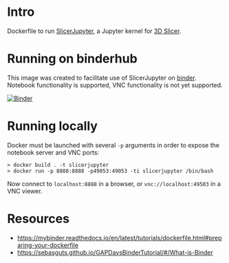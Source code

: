 # Intro

Dockerfile to run [SlicerJupyter](https://github.com/Slicer/SlicerJupyter), a Jupyter kernel for
[3D Slicer](www.slicer.org).

# Running on binderhub

This image was created to facilitate use of SlicerJupyter on [binder](https://www.mybinder.org). Notebook
functionality is supported, VNC functionality is not yet supported.

[![Binder](https://mybinder.org/badge.svg)](https://mybinder.org/v2/gh/ihnorton/SlicerNotebooks/master)

# Running locally

Docker must be launched with several `-p` arguments in order to expose the notebook server and VNC ports:

    > docker build . -t slicerjupyter
    > docker run -p 8888:8888 -p49053:49053 -ti slicerjupyter /bin/bash

Now connect to `localhost:8888` in a browser, or `vnc://localhost:49503` in a VNC viewer.
 
# Resources

- https://mybinder.readthedocs.io/en/latest/tutorials/dockerfile.html#preparing-your-dockerfile
- https://sebasguts.github.io/GAPDaysBinderTutorial/#/What-is-Binder

